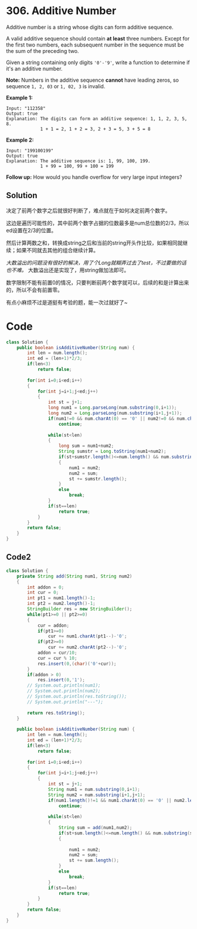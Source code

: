 # 306. Additive Number

Additive number is a string whose digits can form additive sequence.

A valid additive sequence should contain **at least** three numbers. Except for the first two numbers, each subsequent number in the sequence must be the sum of the preceding two.

Given a string containing only digits `'0'-'9'`, write a function to determine if it's an additive number.

**Note:** Numbers in the additive sequence **cannot** have leading zeros, so sequence `1, 2, 03` or `1, 02, 3` is invalid.

**Example 1:**

```
Input: "112358"
Output: true 
Explanation: The digits can form an additive sequence: 1, 1, 2, 3, 5, 8. 
             1 + 1 = 2, 1 + 2 = 3, 2 + 3 = 5, 3 + 5 = 8
```

**Example 2:**

```
Input: "199100199"
Output: true 
Explanation: The additive sequence is: 1, 99, 100, 199. 
             1 + 99 = 100, 99 + 100 = 199
```

**Follow up:**
How would you handle overflow for very large input integers?



## Solution

决定了前两个数字之后就很好判断了，难点就在于如何决定前两个数字。

这边是遍历可能性的，其中前两个数字占据的位数最多是num总位数的2/3，所以ed设置在2/3的位置。

然后计算两数之和，转换成string之后和当前的string开头作比较，如果相同就继续；如果不同就去其他的组合继续计算。

*大数溢出的问题没有很好的解决，用了个Long就糊弄过去了test，不过要做的话也不难。* 大数溢出还是实现了，用string做加法即可。

数字限制不能有前置0的情况，只要判断前两个数字就可以，后续的和是计算出来的，所以不会有前置零。

有点小麻烦不过是道挺有考验的题，能一次过就好了~



# Code

```java
class Solution {
    public boolean isAdditiveNumber(String num) {
        int len = num.length();
        int ed = (len+1)*2/3;
        if(len<3)
            return false;
        
        for(int i=0;i<ed;i++)
        {
            for(int j=i+1;j<ed;j++)
            {
                int st = j+1;
                long num1 = Long.parseLong(num.substring(0,i+1));
                long num2 = Long.parseLong(num.substring(i+1,j+1));
                if(num1!=0 && num.charAt(0) == '0' || num2!=0 && num.charAt(i+1) == '0')
                    continue;
                
                while(st<len)
                {
                    long sum = num1+num2;
                    String sumstr = Long.toString(num1+num2);
                    if(st+sumstr.length()<=num.length() && num.substring(st,st+sumstr.length()).equals(sumstr))
                    {
                        num1 = num2;
                        num2 = sum;
                        st += sumstr.length();
                    }
                    else
                        break;
                }
                if(st==len)
                    return true;
            }
        }
        return false;
    }
}
```



## Code2

```java
class Solution {
    private String add(String num1, String num2)
    {
        int addon = 0;
        int cur = 0;
        int pt1 = num1.length()-1;
        int pt2 = num2.length()-1;
        StringBuilder res = new StringBuilder();
        while(pt1>=0 || pt2>=0)
        {
            cur = addon;
            if(pt1>=0)
                cur += num1.charAt(pt1--)-'0';
            if(pt2>=0)
                cur += num2.charAt(pt2--)-'0';
            addon = cur/10;
            cur = cur % 10;
            res.insert(0,(char)('0'+cur));
        }
        if(addon > 0)
            res.insert(0,'1');
        // System.out.println(num1);
        // System.out.println(num2);
        // System.out.println(res.toString());
        // System.out.println("---");
        
        return res.toString();
    }
    
    public boolean isAdditiveNumber(String num) {
        int len = num.length();
        int ed = (len+1)*2/3;
        if(len<3)
            return false;
        
        for(int i=0;i<ed;i++)
        {
            for(int j=i+1;j<ed;j++)
            {
                int st = j+1;
                String num1 = num.substring(0,i+1);
                String num2 = num.substring(i+1,j+1);
                if(num1.length()!=1 && num1.charAt(0) == '0' || num2.length()!=1 && num2.charAt(0) == '0')
                    continue;
                
                while(st<len)
                {
                    String sum = add(num1,num2);
                    if(st+sum.length()<=num.length() && num.substring(st,st+sum.length()).equals(sum))
                    {
                        
                        num1 = num2;
                        num2 = sum;
                        st += sum.length();
                    }
                    else
                        break;
                }
                if(st==len)
                    return true;
            }
        }
        return false;
    }
}
```

